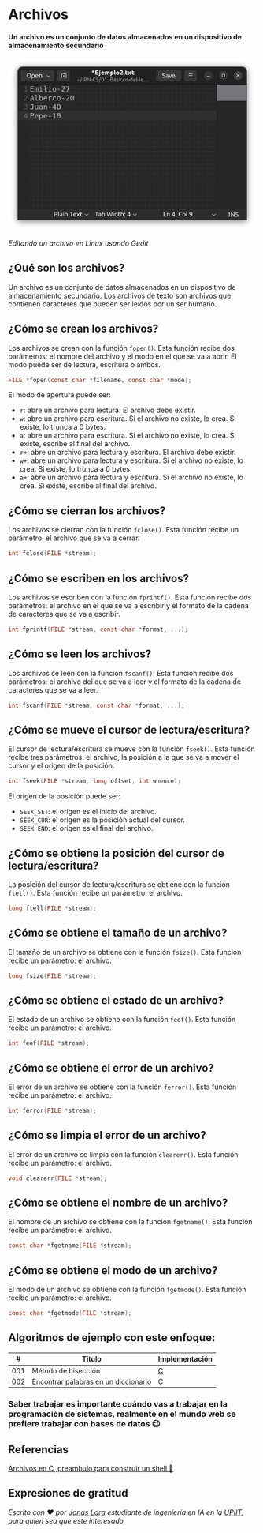# Archivos
#### Un archivo es un conjunto de datos almacenados en un dispositivo de almacenamiento secundario


![](/00.-Sources/Images/Archivos1.png)

_Editando un archivo en Linux usando Gedit_

## ¿Qué son los archivos?

Un archivo es un conjunto de datos almacenados en un dispositivo de almacenamiento secundario. Los archivos de texto son archivos que contienen caracteres que pueden ser leídos por un ser humano.

## ¿Cómo se crean los archivos?

Los archivos se crean con la función `fopen()`. Esta función recibe dos parámetros: el nombre del archivo y el modo en el que se va a abrir. El modo puede ser de lectura, escritura o ambos.

```c
FILE *fopen(const char *filename, const char *mode);
```

El modo de apertura puede ser:

* `r`: abre un archivo para lectura. El archivo debe existir.
* `w`: abre un archivo para escritura. Si el archivo no existe, lo crea. Si existe, lo trunca a 0 bytes.
* `a`: abre un archivo para escritura. Si el archivo no existe, lo crea. Si existe, escribe al final del archivo.
* `r+`: abre un archivo para lectura y escritura. El archivo debe existir.
* `w+`: abre un archivo para lectura y escritura. Si el archivo no existe, lo crea. Si existe, lo trunca a 0 bytes.
* `a+`: abre un archivo para lectura y escritura. Si el archivo no existe, lo crea. Si existe, escribe al final del archivo.

## ¿Cómo se cierran los archivos?

Los archivos se cierran con la función `fclose()`. Esta función recibe un parámetro: el archivo que se va a cerrar.

```c
int fclose(FILE *stream);
```

## ¿Cómo se escriben en los archivos?

Los archivos se escriben con la función `fprintf()`. Esta función recibe dos parámetros: el archivo en el que se va a escribir y el formato de la cadena de caracteres que se va a escribir.

```c
int fprintf(FILE *stream, const char *format, ...);
```

## ¿Cómo se leen los archivos?

Los archivos se leen con la función `fscanf()`. Esta función recibe dos parámetros: el archivo del que se va a leer y el formato de la cadena de caracteres que se va a leer.

```c
int fscanf(FILE *stream, const char *format, ...);
```

## ¿Cómo se mueve el cursor de lectura/escritura?

El cursor de lectura/escritura se mueve con la función `fseek()`. Esta función recibe tres parámetros: el archivo, la posición a la que se va a mover el cursor y el origen de la posición.

```c
int fseek(FILE *stream, long offset, int whence);
```

El origen de la posición puede ser:

* `SEEK_SET`: el origen es el inicio del archivo.
* `SEEK_CUR`: el origen es la posición actual del cursor.
* `SEEK_END`: el origen es el final del archivo.

## ¿Cómo se obtiene la posición del cursor de lectura/escritura?

La posición del cursor de lectura/escritura se obtiene con la función `ftell()`. Esta función recibe un parámetro: el archivo.

```c
long ftell(FILE *stream);
```

## ¿Cómo se obtiene el tamaño de un archivo?

El tamaño de un archivo se obtiene con la función `fsize()`. Esta función recibe un parámetro: el archivo.

```c
long fsize(FILE *stream);
```

## ¿Cómo se obtiene el estado de un archivo?

El estado de un archivo se obtiene con la función `feof()`. Esta función recibe un parámetro: el archivo.

```c
int feof(FILE *stream);
```

## ¿Cómo se obtiene el error de un archivo?

El error de un archivo se obtiene con la función `ferror()`. Esta función recibe un parámetro: el archivo.

```c
int ferror(FILE *stream);
```

## ¿Cómo se limpia el error de un archivo?

El error de un archivo se limpia con la función `clearerr()`. Esta función recibe un parámetro: el archivo.

```c
void clearerr(FILE *stream);
```

## ¿Cómo se obtiene el nombre de un archivo?

El nombre de un archivo se obtiene con la función `fgetname()`. Esta función recibe un parámetro: el archivo.

```c
const char *fgetname(FILE *stream);
```

## ¿Cómo se obtiene el modo de un archivo?

El modo de un archivo se obtiene con la función `fgetmode()`. Esta función recibe un parámetro: el archivo.

```c
const char *fgetmode(FILE *stream);
```

## Algoritmos de ejemplo con este enfoque:

| # | Titulo | Implementación |
|---| ----- | -------- |
|001| Método de bisección| [C](https://github.com/Jonas-Lara/IPN-CS/blob/master/14.-M%C3%A9todos-num%C3%A9ricos-en-C/01.-M%C3%A9todo-de-bisecci%C3%B3n/M%C3%A9todo-de-bisecci%C3%B3n.c) |
|002| Encontrar palabras en un diccionario | [C](https://github.com/Jonas-Lara/IPN-CS/blob/master/06.-Algoritmos-DrEsa%C3%BA-1/Algoritmos/016.-Encontrando-Palabras/16-Encontrando-Palabras.c) |

### Saber trabajar es importante cuándo vas a trabajar en la programación de sistemas, realmente en el mundo web se prefiere trabajar con bases de datos 😉

## Referencias

[Archivos en C, preambulo para construir un shell 🐚](https://medium.com/@jonas_lara/strings-para-gente-con-prisa)

## Expresiones de gratitud

_Escrito con ❤️ por [Jonas Lara](https://medium.com/@jonas_lara) estudiante de ingeniería en IA en la [UPIIT](https://www.upiit.ipn.mx/), para quien sea que este interesado_
